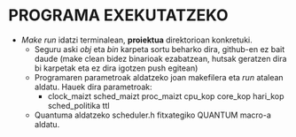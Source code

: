 # PROGRAMA EXEKUTATZEKO

- *Make run* idatzi terminalean, **proiektua** direktorioan konkretuki.
  - Seguru aski *obj* eta *bin* karpeta sortu beharko dira, github-en ez bait daude (make clean bidez binarioak ezabatzean, hutsak geratzen dira bi karpetak eta ez dira igotzen push egitean)
  - Programaren parametroak aldatzeko joan makefilera eta *run* atalean aldatu. Hauek dira parametroak:
    - clock_maizt  sched_maizt  proc_maizt  cpu_kop  core_kop  hari_kop  sched_politika  ttl
  - Quantuma aldatzeko scheduler.h fitxategiko QUANTUM macro-a aldatu.
